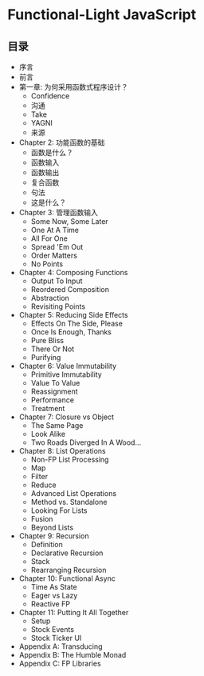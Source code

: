# Functional-Light JavaScript

## 目录

* 序言
* 前言
* 第一章: 为何采用函数式程序设计？
	* Confidence
	* 沟通
	* Take
	* YAGNI
	* 来源
* Chapter 2: 功能函数的基础
	* 函数是什么？
	* 函数输入
	* 函数输出
	* 复合函数
	* 句法
	* 这是什么？
* Chapter 3: 管理函数输入
	* Some Now, Some Later
	* One At A Time
	* All For One
	* Spread 'Em Out
	* Order Matters
	* No Points
* Chapter 4: Composing Functions
	* Output To Input
	* Reordered Composition
	* Abstraction
	* Revisiting Points
* Chapter 5: Reducing Side Effects
	* Effects On The Side, Please
	* Once Is Enough, Thanks
	* Pure Bliss
	* There Or Not
	* Purifying
* Chapter 6: Value Immutability
	* Primitive Immutability
	* Value To Value
	* Reassignment
	* Performance
	* Treatment
* Chapter 7: Closure vs Object
	* The Same Page
	* Look Alike
	* Two Roads Diverged In A Wood...
* Chapter 8: List Operations
	* Non-FP List Processing
	* Map
	* Filter
	* Reduce
	* Advanced List Operations
	* Method vs. Standalone
	* Looking For Lists
	* Fusion
	* Beyond Lists
* Chapter 9: Recursion
	* Definition
	* Declarative Recursion
	* Stack
	* Rearranging Recursion
* Chapter 10: Functional Async
	* Time As State
	* Eager vs Lazy
	* Reactive FP
* Chapter 11: Putting It All Together
	* Setup
	* Stock Events
	* Stock Ticker UI
* Appendix A: Transducing
* Appendix B: The Humble Monad
* Appendix C: FP Libraries
